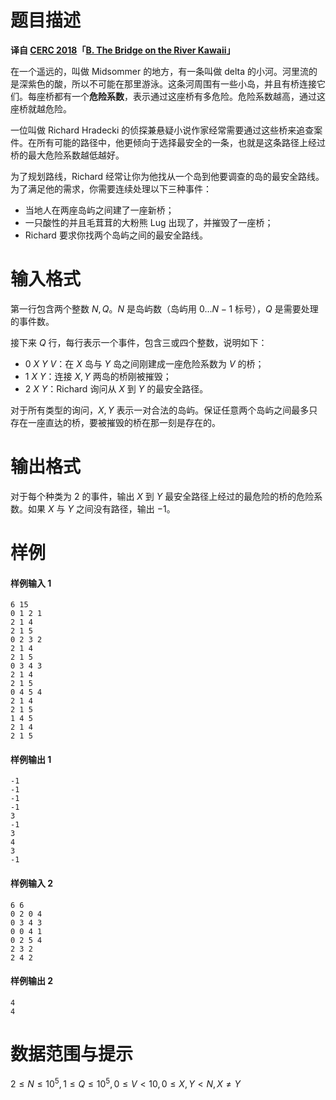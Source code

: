 
# 题目描述

**译自 [CERC 2018](https://contest.felk.cvut.cz/18cerc/)「[B. The Bridge on the River Kawaii](https://contest.felk.cvut.cz/18cerc/solved/bridge.pdf)」**

在一个遥远的，叫做 Midsommer 的地方，有一条叫做 delta 的小河。河里流的是深紫色的酸，所以不可能在那里游泳。这条河周围有一些小岛，并且有桥连接它们。每座桥都有一个**危险系数**，表示通过这座桥有多危险。危险系数越高，通过这座桥就越危险。

一位叫做 Richard Hradecki 的侦探兼悬疑小说作家经常需要通过这些桥来追查案件。在所有可能的路径中，他更倾向于选择最安全的一条，也就是这条路径上经过桥的最大危险系数越低越好。

为了规划路线，Richard 经常让你为他找从一个岛到他要调查的岛的最安全路线。为了满足他的需求，你需要连续处理以下三种事件：

- 当地人在两座岛屿之间建了一座新桥；
- 一只酸性的并且毛茸茸的大粉熊 Lug 出现了，并摧毁了一座桥；
- Richard 要求你找两个岛屿之间的最安全路线。

# 输入格式

第一行包含两个整数 $N,Q$。$N$ 是岛屿数（岛屿用 $0\ldots N-1$ 标号），$Q$ 是需要处理的事件数。

接下来 $Q$ 行，每行表示一个事件，包含三或四个整数，说明如下：

- $0\ X\ Y\ V$：在 $X$ 岛与 $Y$ 岛之间刚建成一座危险系数为 $V$ 的桥；
- $1\ X\ Y$：连接 $X,Y$ 两岛的桥刚被摧毁；
- $2\ X \ Y$：Richard 询问从 $X$ 到 $Y$ 的最安全路径。

对于所有类型的询问，$X,Y$ 表示一对合法的岛屿。保证任意两个岛屿之间最多只存在一座直达的桥，要被摧毁的桥在那一刻是存在的。

# 输出格式

对于每个种类为 $2$ 的事件，输出 $X$ 到 $Y$ 最安全路径上经过的最危险的桥的危险系数。如果 $X$ 与 $Y$ 之间没有路径，输出 $-1$。

# 样例

#### 样例输入 1
```plain
6 15
0 1 2 1
2 1 4
2 1 5
0 2 3 2
2 1 4
2 1 5
0 3 4 3
2 1 4
2 1 5
0 4 5 4
2 1 4
2 1 5
1 4 5
2 1 4
2 1 5
```
#### 样例输出 1
```plain
-1
-1
-1
-1
3
-1
3
4
3
-1
```
#### 样例输入 2
```plain
6 6
0 2 0 4
0 3 4 3
0 0 4 1
0 2 5 4
2 3 2
2 4 2
```
#### 样例输出 2
```plain
4
4
```

# 数据范围与提示

$2\le N\le 10^5,1\le Q\le 10^5,0\le V\lt 10,0\le X,Y\lt N,X\neq Y$

